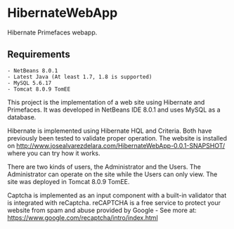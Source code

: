 HibernateWebApp
===========

Hibernate Primefaces webapp.

Requirements
------------
    - NetBeans 8.0.1
    - Latest Java (At least 1.7, 1.8 is supported)
    - MySQL 5.6.17
    - Tomcat 8.0.9 TomEE

This project is the implementation of a web site using Hibernate and Primefaces. It was developed in NetBeans IDE 8.0.1
and uses MySQL as a database.

Hibernate is implemented using Hibernate HQL and Criteria. Both have previously been tested to validate proper operation.
The website is installed on http://www.josealvarezdelara.com/HibernateWebApp-0.0.1-SNAPSHOT/ where you can
try how it works.

There are two kinds of users, the Administrator and the Users. The Administrator can operate on the site while the
Users can only view. The site was deployed in Tomcat 8.0.9 TomEE.

Captcha is implemented as an input component with a built-in validator that is integrated with reCaptcha. reCAPTCHA is a free service to protect your website from spam and abuse provided by Google - See more at: https://www.google.com/recaptcha/intro/index.html
